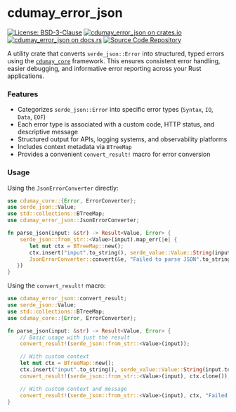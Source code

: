 # cdumay_error_json

[![License: BSD-3-Clause](https://img.shields.io/badge/license-BSD--3--Clause-blue)](./LICENSE)
[![cdumay_error_json on crates.io](https://img.shields.io/crates/v/cdumay_error_json)](https://crates.io/crates/cdumay_error_json)
[![cdumay_error_json on docs.rs](https://docs.rs/cdumay_error_json/badge.svg)](https://docs.rs/cdumay_error_json)
[![Source Code Repository](https://img.shields.io/badge/Code-On%20GitHub-blue?logo=GitHub)](https://github.com/cdumay/cdumay_error_json)

A utility crate that converts `serde_json::Error` into structured, typed errors using the [`cdumay_core`](https://docs.rs/cdumay_core/) framework. This ensures consistent error handling, easier debugging, and informative error reporting across your Rust applications.

### Features

- Categorizes `serde_json::Error` into specific error types (`Syntax`, `IO`, `Data`, `EOF`)
- Each error type is associated with a custom code, HTTP status, and descriptive message
- Structured output for APIs, logging systems, and observability platforms
- Includes context metadata via `BTreeMap`
- Provides a convenient `convert_result!` macro for error conversion

### Usage

Using the `JsonErrorConverter` directly:
```rust
use cdumay_core::{Error, ErrorConverter};
use serde_json::Value;
use std::collections::BTreeMap;
use cdumay_error_json::JsonErrorConverter;

fn parse_json(input: &str) -> Result<Value, Error> {
    serde_json::from_str::<Value>(input).map_err(|e| {
       let mut ctx = BTreeMap::new();
       ctx.insert("input".to_string(), serde_value::Value::String(input.to_string()));
       JsonErrorConverter::convert(&e, "Failed to parse JSON".to_string(), ctx)
   })
}
```

Using the `convert_result!` macro:
```rust
use cdumay_error_json::convert_result;
use serde_json::Value;
use std::collections::BTreeMap;
use cdumay_core::{Error, ErrorConverter};

fn parse_json(input: &str) -> Result<Value, Error> {
    // Basic usage with just the result
    convert_result!(serde_json::from_str::<Value>(input));

    // With custom context
    let mut ctx = BTreeMap::new();
    ctx.insert("input".to_string(), serde_value::Value::String(input.to_string()));
    convert_result!(serde_json::from_str::<Value>(input), ctx.clone());

    // With custom context and message
    convert_result!(serde_json::from_str::<Value>(input), ctx, "Failed to parse JSON")
}
```
